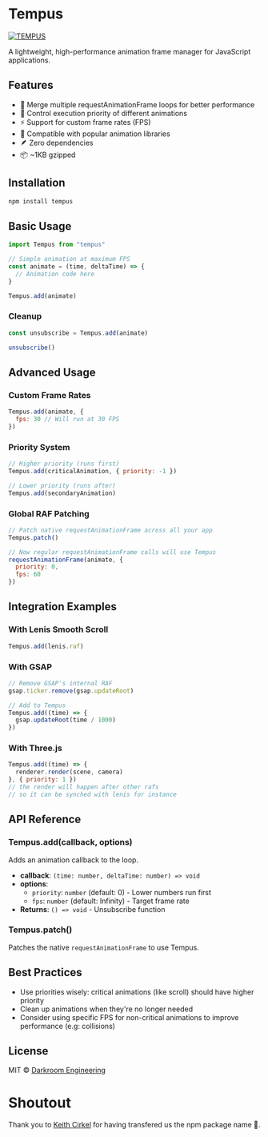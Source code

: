 # Tempus

[![TEMPUS](https://assets.darkroom.engineering/tempus/header.png)](https://github.com/darkroomengineering/tempus)

A lightweight, high-performance animation frame manager for JavaScript applications.

## Features

- 🚀 Merge multiple requestAnimationFrame loops for better performance
- 🎯 Control execution priority of different animations
- ⚡ Support for custom frame rates (FPS)
- 🔄 Compatible with popular animation libraries
- 🪶 Zero dependencies
- 📦 ~1KB gzipped

## Installation

```bash
npm install tempus
```

## Basic Usage

```javascript
import Tempus from "tempus"

// Simple animation at maximum FPS
const animate = (time, deltaTime) => {
  // Animation code here
}

Tempus.add(animate)
```

### Cleanup
```javascript
const unsubscribe = Tempus.add(animate)

unsubscribe()

```

## Advanced Usage

### Custom Frame Rates

```javascript
Tempus.add(animate, { 
  fps: 30 // Will run at 30 FPS
})
```

### Priority System

```javascript
// Higher priority (runs first)
Tempus.add(criticalAnimation, { priority: -1 })

// Lower priority (runs after)
Tempus.add(secondaryAnimation)
```

### Global RAF Patching

```javascript
// Patch native requestAnimationFrame across all your app
Tempus.patch()

// Now regular requestAnimationFrame calls will use Tempus
requestAnimationFrame(animate, { 
  priority: 0,
  fps: 60 
})
```

## Integration Examples

### With Lenis Smooth Scroll
```javascript
Tempus.add(lenis.raf)
```

### With GSAP
```javascript
// Remove GSAP's internal RAF
gsap.ticker.remove(gsap.updateRoot)

// Add to Tempus
Tempus.add((time) => {
  gsap.updateRoot(time / 1000)
})
```

### With Three.js
```javascript
Tempus.add((time) => {
  renderer.render(scene, camera)
}, { priority: 1 })
// the render will happen after other rafs
// so it can be synched with lenis for instance
```

## API Reference

### Tempus.add(callback, options)

Adds an animation callback to the loop.

- **callback**: `(time: number, deltaTime: number) => void`
- **options**:
  - `priority`: `number` (default: 0) - Lower numbers run first
  - `fps`: `number` (default: Infinity) - Target frame rate
- **Returns**: `() => void` - Unsubscribe function

### Tempus.patch()

Patches the native `requestAnimationFrame` to use Tempus.

## Best Practices

- Use priorities wisely: critical animations (like scroll) should have higher priority
- Clean up animations when they're no longer needed
- Consider using specific FPS for non-critical animations to improve performance (e.g: collisions)

## License

MIT © [Darkroom Engineering](https://github.com/darkroomengineering)

# Shoutout

Thank you to [Keith Cirkel](https://github.com/keithamus) for having transfered us the npm package name 🙏.